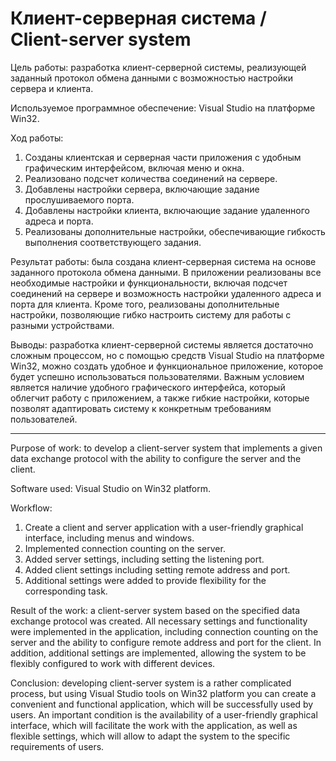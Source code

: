 # Клиент-серверная система / Client-server system

Цель работы: разработка клиент-серверной системы, реализующей заданный протокол обмена данными с возможностью настройки сервера и клиента.

Используемое программное обеспечение: Visual Studio на платформе Win32.

Ход работы:
1. Созданы клиентская и серверная части приложения с удобным графическим интерфейсом, включая меню и окна.
2. Реализовано подсчет количества соединений на сервере.
3. Добавлены настройки сервера, включающие задание прослушиваемого порта.
4. Добавлены настройки клиента, включающие задание удаленного адреса и порта.
5. Реализованы дополнительные настройки, обеспечивающие гибкость выполнения соответствующего задания.

Результат работы: была создана клиент-серверная система на основе заданного протокола обмена данными. В приложении реализованы все необходимые настройки и функциональности, включая подсчет соединений на сервере и возможность настройки удаленного адреса и порта для клиента. Кроме того, реализованы дополнительные настройки, позволяющие гибко настроить систему для работы с разными устройствами.

Выводы: разработка клиент-серверной системы является достаточно сложным процессом, но с помощью средств Visual Studio на платформе Win32, можно создать удобное и функциональное приложение, которое будет успешно использоваться пользователями. Важным условием является наличие удобного графического интерфейса, который облегчит работу с приложением, а также гибкие настройки, которые позволят адаптировать систему к конкретным требованиям пользователей.

-----

Purpose of work: to develop a client-server system that implements a given data exchange protocol with the ability to configure the server and the client.

Software used: Visual Studio on Win32 platform.

Workflow:
1. Create a client and server application with a user-friendly graphical interface, including menus and windows.
2. Implemented connection counting on the server.
3. Added server settings, including setting the listening port.
4. Added client settings including setting remote address and port.
5. Additional settings were added to provide flexibility for the corresponding task.

Result of the work: a client-server system based on the specified data exchange protocol was created. All necessary settings and functionality were implemented in the application, including connection counting on the server and the ability to configure remote address and port for the client. In addition, additional settings are implemented, allowing the system to be flexibly configured to work with different devices.

Conclusion: developing client-server system is a rather complicated process, but using Visual Studio tools on Win32 platform you can create a convenient and functional application, which will be successfully used by users. An important condition is the availability of a user-friendly graphical interface, which will facilitate the work with the application, as well as flexible settings, which will allow to adapt the system to the specific requirements of users.
